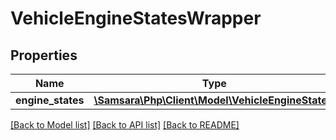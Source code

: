 # VehicleEngineStatesWrapper

## Properties
Name | Type | Description | Notes
------------ | ------------- | ------------- | -------------
**engine_states** | [**\Samsara\Php\Client\Model\VehicleEngineState[]**](VehicleEngineState.md) |  | [optional] 

[[Back to Model list]](../README.md#documentation-for-models) [[Back to API list]](../README.md#documentation-for-api-endpoints) [[Back to README]](../README.md)


